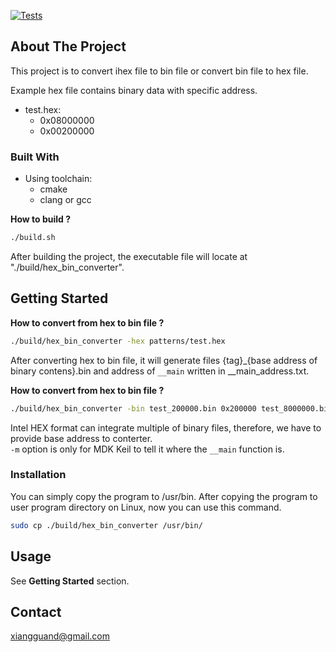 [![Tests](https://github.com/xiangguand/ihex-bin-converter/actions/workflows/test.yaml/badge.svg)](https://github.com/xiangguand/ihex-bin-converter/actions/workflows/test.yaml)

<!-- ABOUT THE PROJECT -->
## About The Project
This project is to convert ihex file to bin file or convert bin file to hex file.

Example hex file contains binary data with specific address.
* test.hex:
    * 0x08000000
    * 0x00200000


### Built With
* Using toolchain:
    * cmake
    * clang or gcc

**How to build ?**
```bash
./build.sh
```
After building the project, the executable file will locate at "./build/hex_bin_converter".

<!-- GETTING STARTED -->
## Getting Started
**How to convert from hex to bin file ?**
```bash
./build/hex_bin_converter -hex patterns/test.hex
```
After converting hex to bin file, it will generate files {tag}_{base address of binary contens}.bin and address of `__main` written in __main_address.txt.
  
  
**How to convert from hex to bin file ?**
```bash
./build/hex_bin_converter -bin test_200000.bin 0x200000 test_8000000.bin 0x8000000 -m 0x80001f9 -o bin_to_hex_out.hex
```
Intel HEX format can integrate multiple of binary files, therefore, we have to provide base address to conterter.  
`-m` option is only for MDK Keil to tell it where the `__main` function is.
  

### Installation
You can simply copy the program to /usr/bin. After copying the program to user program directory on Linux, now you can use this command.
```bash
sudo cp ./build/hex_bin_converter /usr/bin/
```


<!-- USAGE EXAMPLES -->
## Usage
See **Getting Started** section.

<!-- CONTACT -->
## Contact
xiangguand@gmail.com

